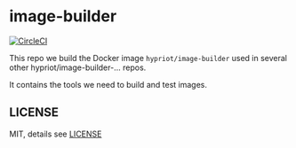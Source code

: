 # image-builder
[![CircleCI](https://circleci.com/gh/hypriot/image-builder.svg?style=svg)](https://circleci.com/gh/hypriot/image-builder)

This repo we build the Docker image `hypriot/image-builder` used in several other hypriot/image-builder-... repos.

It contains the tools we need to build and test images.

## LICENSE

MIT, details see [LICENSE](./LICENSE)
